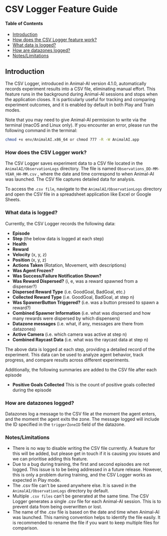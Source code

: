 # CSV Logger Feature Guide

#### Table of Contents

* [Introduction](#introduction)
* [How does the CSV Logger feature work?](#how-does-the-csv-logger-work)
* [What data is logged?](#what-data-is-logged)
* [How are datazones logged?](#how-are-datazones-logged)
* [Notes/Limitations](#notes-limitations)

## Introduction

The CSV Logger, introduced in Animal-AI version 4.1.0, automatically records experiment results into a CSV file, eliminating manual effort. This feature runs in the background during Animal-AI sessions and stops when the application closes. It is particularly useful for tracking and comparing experiment outcomes, and it is enabled by default in both Play and Train modes.

Note that you may need to give Animal-AI permission to write via the terminal (macOS and Linux only). If you encounter an error, please run the following command in the terminal:

```bash
chmod +x env/AnimalAI.x86_64 or chmod 777 -R -W AnimalAI.app
```

### How does the CSV Logger work?

The CSV Logger saves experiment data to a CSV file located in the `AnimalAI/ObservationLogs` directory. The file is named `Observations_DD-MM-YEAR_HH-MM.csv` , where the date and time correspond to when Animal-AI was launched. The CSV file captures detailed data for analysis.

To access the .`csv file`, navigate to the `AnimalAI/ObservationLogs` directory and open the CSV file in a spreadsheet application like Excel or Google Sheets.

### What data is logged?

Currently, the CSV Logger records the following data:

* **Episode**
* **Step** (the below data is logged at each step)
* **Health**
* **Reward**
* **Velocity** (x, y, z)
* **Position** (x, y, z)
* **Actions Taken** (Rotation, Movement, with descriptions)
* **Was Agent Frozen?**
* **Was Success/Failure Notification Shown?**
* **Was Reward Dispersed?** (i, e, was a reward spawned from a dispenser?)
* **Dispersed Reward Type** (i.e. GoodGoal, BadGoal, etc.)
* **Collected Reward Type** (i.e. GoodGoal, BadGoal, at step n)
* **Was SpawnerButton Triggered?** (i.e. was a button pressed to spawn a reward?)
* **Combined Spawner Information** (i.e. what was dispersed and how many rewards were dispersed by which dispensers)
* **Datazone messages** (i.e. what, if any, messages are there from datazones)
* **Active Camera** (i.e. which camera was active at step n)
* **Combined Raycast Data** (i.e. what was the raycast data at step n)

The above data is logged at each step, providing a detailed record of the experiment. This data can be used to analyze agent behavior, track progress, and compare results across different experiments.

Additionally, the following summaries are added to the CSV file after each episode
* **Positive Goals Collected** This is the count of positive goals collected during the episode

### How are datazones logged?

Datazones log a message to the CSV file at the moment the agent enters, and the moment the agent exits the zone. The message logged will include the ID specified in the `triggerZoneID` field of the datazone.

### Notes/Limitations

* There is no way to disable writing the CSV file currently. A feature for this will be added, but please get in touch if it is causing you issues and we can prioritise adding this feature.
* Due to a bug during training, the first and second episodes are not logged. This issue is to be being addressed in a future release. However, this is only a problem during training, and the CSV Logger works as expected in Play mode.
* The .csv file can't be saved anywhere else. It is saved in the `AnimalAI/ObservationLogs` directory by default.
* Multiple `.csv files` can't be generated at the same time. The CSV Logger generates a single .csv file for each Animal-AI session. This is to prevent data from being overwritten or lost.
* The name of the .csv file is based on the date and time when Animal-AI was launched. This naming convention helps to identify the file easily. It is recommended to rename the file if you want to keep multiple files for comparison.